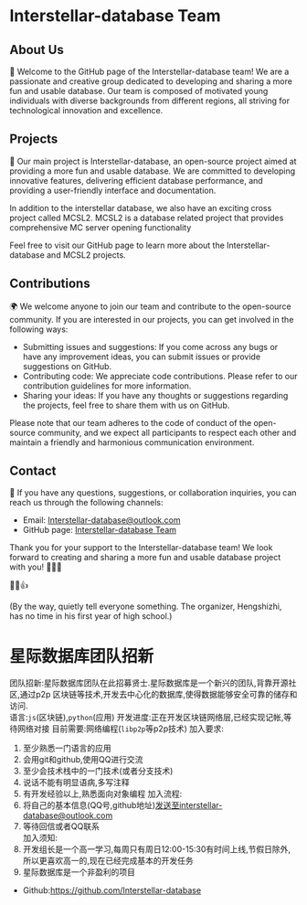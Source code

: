 # Interstellar-database Team

## About Us

🌟 Welcome to the GitHub page of the Interstellar-database team! We are a passionate and creative group dedicated to developing and sharing a more fun and usable database. Our team is composed of motivated young individuals with diverse backgrounds from different regions, all striving for technological innovation and excellence.

## Projects

🚀 Our main project is Interstellar-database, an open-source project aimed at providing a more fun and usable database. We are committed to developing innovative features, delivering efficient database performance, and providing a user-friendly interface and documentation.

In addition to the interstellar database, we also have an exciting cross project called MCSL2. MCSL2 is a database related project that provides comprehensive MC server opening functionality

Feel free to visit our GitHub page to learn more about the Interstellar-database and MCSL2 projects.

## Contributions

🌍 We welcome anyone to join our team and contribute to the open-source community. If you are interested in our projects, you can get involved in the following ways:

- Submitting issues and suggestions: If you come across any bugs or have any improvement ideas, you can submit issues or provide suggestions on GitHub.
- Contributing code: We appreciate code contributions. Please refer to our contribution guidelines for more information.
- Sharing your ideas: If you have any thoughts or suggestions regarding the projects, feel free to share them with us on GitHub.

Please note that our team adheres to the code of conduct of the open-source community, and we expect all participants to respect each other and maintain a friendly and harmonious communication environment.

## Contact

📧 If you have any questions, suggestions, or collaboration inquiries, you can reach us through the following channels:

- Email: [Interstellar-database@outlook.com](mailto:Interstellar-database@outlook.com)
- GitHub page: [Interstellar-database Team](https://github.com/Interstellar-database)

Thank you for your support to the Interstellar-database team! We look forward to creating and sharing a more fun and usable database project with you! 🌌✨🚀

 🎉😊👍

(By the way, quietly tell everyone something. The organizer, Hengshizhi, has no time in his first year of high school.)


# 星际数据库团队招新
团队招新:星际数据库团队在此招募贤士.星际数据库是一个新兴的团队,背靠开源社区,通过p2p 区块链等技术,开发去中心化的数据库,使得数据能够安全可靠的储存和访问.  
语言:`js`(区块链),`python`(应用)
开发进度:正在开发区块链网络层,已经实现记帐,等待网络对接
目前需要:网络编程(`libp2p`等p2p技术)
加入要求:
1. 至少熟悉一门语言的应用
2. 会用git和github,使用QQ进行交流
3. 至少会技术栈中的一门技术(或者分支技术)
4. 说话不能有明显语病,多写注释
5. 有开发经验以上,熟悉面向对象编程
加入流程:
1. 将自己的基本信息(QQ号,github地址)发送至interstellar-database@outlook.com  
2. 等待回信或者QQ联系    
加入须知:  
1. 开发组长是一个高一学习,每周只有周日12:00-15:30有时间上线,节假日除外,所以更喜欢高一的,现在已经完成基本的开发任务
2. 星际数据库是一个非盈利的项目  
- Github:https://github.com/Interstellar-database
